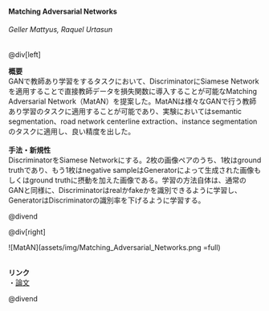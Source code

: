 #### Matching Adversarial Networks
###### Geller Mattyus, Raquel Urtasun

@div[left]

__概要__<br>
GANで教師あり学習をするタスクにおいて、DiscriminatorにSiamese Networkを適用することで直接教師データを損失関数に導入することが可能なMatching Adversarial Network（MatAN）を提案した。MatANは様々なGANで行う教師あり学習のタスクに適用することが可能であり、実験においてはsemantic segmentation、road network centerline extraction、instance segmentationのタスクに適用し、良い精度を出した。<br>
<br>
__手法・新規性__<br>
DiscriminatorをSiamese Networkにする。2枚の画像ペアのうち、1枚はground truthであり、もう1枚はnegative sampleはGeneratorによって生成された画像もしくはground truthに摂動を加えた画像である。学習の方法自体は、通常のGANと同様に、Discriminatorはrealかfakeかを識別できるように学習し、GeneratorはDiscriminatorの識別率を下げるように学習する。<br>


@divend

@div[right]

![MatAN](assets/img/Matching_Adversarial_Networks.png =full)<br>
<br>

__リンク__<br>
・[論文](http://openaccess.thecvf.com/content_cvpr_2018/papers/Mattyus_Matching_Adversarial_Networks_CVPR_2018_paper.pdf)<br>

@divend